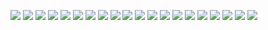 [![](zebcorpse_airplane.png)](https://github.com/ivop/rc-archive/raw/master/zebcorpse/zebcorpse_airplane.xex)
[![](zebcorpse_art.png)](https://github.com/ivop/rc-archive/raw/master/zebcorpse/zebcorpse_art.xex)
[![](zebcorpse_autumn.png)](https://github.com/ivop/rc-archive/raw/master/zebcorpse/zebcorpse_autumn.xex)
[![](zebcorpse_castle.png)](https://github.com/ivop/rc-archive/raw/master/zebcorpse/zebcorpse_castle.xex)
[![](zebcorpse_dragon2.png)](https://github.com/ivop/rc-archive/raw/master/zebcorpse/zebcorpse_dragon2.xex)
[![](zebcorpse_dude.png)](https://github.com/ivop/rc-archive/raw/master/zebcorpse/zebcorpse_dude.xex)
[![](zebcorpse_experiment1.png)](https://github.com/ivop/rc-archive/raw/master/zebcorpse/zebcorpse_experiment1.xex)
[![](zebcorpse_explosion.png)](https://github.com/ivop/rc-archive/raw/master/zebcorpse/zebcorpse_explosion.xex)
[![](zebcorpse_game.png)](https://github.com/ivop/rc-archive/raw/master/zebcorpse/zebcorpse_game.xex)
[![](zebcorpse_green1.png)](https://github.com/ivop/rc-archive/raw/master/zebcorpse/zebcorpse_green1.xex)
[![](zebcorpse_green2.png)](https://github.com/ivop/rc-archive/raw/master/zebcorpse/zebcorpse_green2.xex)
[![](zebcorpse_lady.png)](https://github.com/ivop/rc-archive/raw/master/zebcorpse/zebcorpse_lady.xex)
[![](zebcorpse_pal.png)](https://github.com/ivop/rc-archive/raw/master/zebcorpse/zebcorpse_pal.xex)
[![](zebcorpse_pumpkin.png)](https://github.com/ivop/rc-archive/raw/master/zebcorpse/zebcorpse_pumpkin.xex)
[![](zebcorpse_room.png)](https://github.com/ivop/rc-archive/raw/master/zebcorpse/zebcorpse_room.xex)
[![](zebcorpse_samurai.png)](https://github.com/ivop/rc-archive/raw/master/zebcorpse/zebcorpse_samurai.xex)
[![](zebcorpse_spider.png)](https://github.com/ivop/rc-archive/raw/master/zebcorpse/zebcorpse_spider.xex)
[![](zebcorpse_vader.png)](https://github.com/ivop/rc-archive/raw/master/zebcorpse/zebcorpse_vader.xex)
[![](zebcorpse_vangogh.png)](https://github.com/ivop/rc-archive/raw/master/zebcorpse/zebcorpse_vangogh.xex)
[![](zebcorpse_walking.png)](https://github.com/ivop/rc-archive/raw/master/zebcorpse/zebcorpse_walking.xex)
